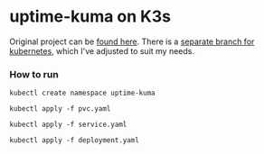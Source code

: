 # uptime-kuma on K3s
Original project can be [found here](https://github.com/louislam/uptime-kuma). There is a [separate branch for kubernetes](https://github.com/louislam/uptime-kuma/tree/k8s-unofficial), which I've adjusted to suit my needs.

### How to run
`kubectl create namespace uptime-kuma`

`kubectl apply -f pvc.yaml`

`kubectl apply -f service.yaml`

`kubectl apply -f deployment.yaml`